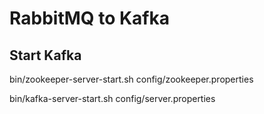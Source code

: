 # RabbitMQ to Kafka

## Start Kafka

bin/zookeeper-server-start.sh config/zookeeper.properties

bin/kafka-server-start.sh config/server.properties
